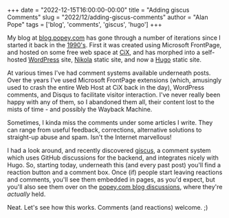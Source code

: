 +++
date = "2022-12-15T16:00:00-00:00"
title = "Adding giscus Comments"
slug = "2022/12/adding-giscus-comments"
author = "Alan Pope"
tags = ['blog', 'comments', 'giscus', 'hugo']
+++

My blog at [blog.popey.com](https://blog.popey.com/) has gone through a number of iterations since I started it back in the [1990's](https://web.archive.org/web/19991004142932/http://www.popey.com/). First it was created using Microsoft FrontPage, and hosted on some free web space at [CiX](https://web.archive.org/web/19981111184213/http://www.cix.co.uk/), and has morphed into a self-hosted [WordPress](https://wordpress.org/) site, [Nikola](https://getnikola.com/) static site, and now a [Hugo](https://gohugo.io/) static site.

At various times I've had comment systems available underneath posts. Over the years I've used Microsoft FrontPage extensions (which, amusingly used to crash the entire Web Host at CiX back in the day), WordPress comments, and Disqus to facilitate visitor interaction. I've never really been happy with any of them, so I abandoned them all, their content lost to the mists of time - and possibly the Wayback Machine.

Sometimes, I kinda miss the comments under some articles I write. They can range from useful feedback, corrections, alternative solutions to straight-up abuse and spam. Isn't the Internet marvellous!

I had a look around, and recently discovered [giscus](https://giscus.app/), a comment system which uses GitHub discussions for the backend, and integrates nicely with Hugo. So, starting today, underneath this (and every past post) you'll find a reaction button and a comment box. Once (if) people start leaving reactions and comments, you'll see them embedded in pages, as you'd expect, but you'll also see them over on the [popey.com blog discussions](https://github.com/popey/popey.com-blog/discussions), where they're *actually* held.

Neat. Let's see how this works. Comments (and reactions) welcome. ;)